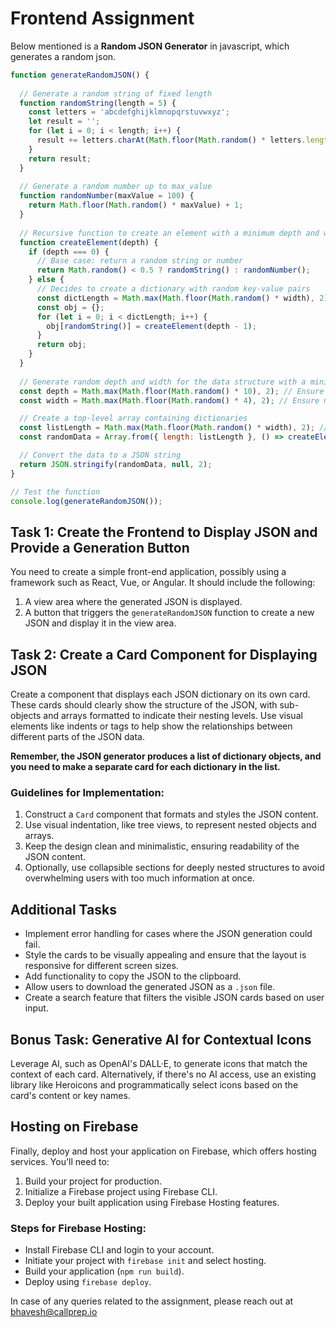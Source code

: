 # Frontend Assignment

Below mentioned is a **Random JSON Generator** in javascript, which generates a random json.

```jsx
function generateRandomJSON() {
  
  // Generate a random string of fixed length
  function randomString(length = 5) {
    const letters = 'abcdefghijklmnopqrstuvwxyz';
    let result = '';
    for (let i = 0; i < length; i++) {
      result += letters.charAt(Math.floor(Math.random() * letters.length));
    }
    return result;
  }
  
  // Generate a random number up to max_value
  function randomNumber(maxValue = 100) {
    return Math.floor(Math.random() * maxValue) + 1;
  }
  
  // Recursive function to create an element with a minimum depth and width
  function createElement(depth) {
    if (depth === 0) {
      // Base case: return a random string or number
      return Math.random() < 0.5 ? randomString() : randomNumber();
    } else {
      // Decides to create a dictionary with random key-value pairs
      const dictLength = Math.max(Math.floor(Math.random() * width), 2); // Ensure minimum width of 2
      const obj = {};
      for (let i = 0; i < dictLength; i++) {
        obj[randomString()] = createElement(depth - 1);
      }
      return obj;
    }
  }
  
  // Generate random depth and width for the data structure with a minimum depth of 2
  const depth = Math.max(Math.floor(Math.random() * 10), 2); // Ensure minimum depth of 2
  const width = Math.max(Math.floor(Math.random() * 4), 2); // Ensure minimum width of 2

  // Create a top-level array containing dictionaries
  const listLength = Math.max(Math.floor(Math.random() * width), 2); // Ensure a minimum length of 2 for the outer list
  const randomData = Array.from({ length: listLength }, () => createElement(depth - 1)); // -1 because the outer list adds a level of depth

  // Convert the data to a JSON string
  return JSON.stringify(randomData, null, 2);
}

// Test the function
console.log(generateRandomJSON());
```

## Task 1: Create the Frontend to Display JSON and Provide a Generation Button

You need to create a simple front-end application, possibly using a framework such as React, Vue, or Angular. It should include the following:

1. A view area where the generated JSON is displayed.
2. A button that triggers the `generateRandomJSON` function to create a new JSON and display it in the view area.

## Task 2: Create a Card Component for Displaying JSON

Create a component that displays each JSON dictionary on its own card. These cards should clearly show the structure of the JSON, with sub-objects and arrays formatted to indicate their nesting levels. Use visual elements like indents or tags to help show the relationships between different parts of the JSON data.

**Remember, the JSON generator produces a list of dictionary objects, and you need to make a separate card for each dictionary in the list.**

### Guidelines for Implementation:

1. Construct a `Card` component that formats and styles the JSON content.
2. Use visual indentation, like tree views, to represent nested objects and arrays.
3. Keep the design clean and minimalistic, ensuring readability of the JSON content.
4. Optionally, use collapsible sections for deeply nested structures to avoid overwhelming users with too much information at once.

## Additional Tasks

- Implement error handling for cases where the JSON generation could fail.
- Style the cards to be visually appealing and ensure that the layout is responsive for different screen sizes.
- Add functionality to copy the JSON to the clipboard.
- Allow users to download the generated JSON as a `.json` file.
- Create a search feature that filters the visible JSON cards based on user input.

## Bonus Task: Generative AI for Contextual Icons

Leverage AI, such as OpenAI's DALL·E, to generate icons that match the context of each card. Alternatively, if there's no AI access, use an existing library like Heroicons and programmatically select icons based on the card's content or key names.

## Hosting on Firebase

Finally, deploy and host your application on Firebase, which offers hosting services. You'll need to:

1. Build your project for production.
2. Initialize a Firebase project using Firebase CLI.
3. Deploy your built application using Firebase Hosting features.

### Steps for Firebase Hosting:

- Install Firebase CLI and login to your account.
- Initiate your project with `firebase init` and select hosting.
- Build your application (`npm run build`).
- Deploy using `firebase deploy`.

In case of any queries related to the assignment, please reach out at [bhavesh@callprep.io](mailto:bhavesh@callprep.io)
